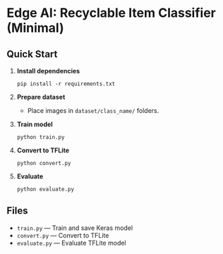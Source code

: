 # Edge AI: Recyclable Item Classifier (Minimal)

## Quick Start

1. **Install dependencies**
   ```
   pip install -r requirements.txt
   ```

2. **Prepare dataset**
   - Place images in `dataset/class_name/` folders.

3. **Train model**
   ```
   python train.py
   ```

4. **Convert to TFLite**
   ```
   python convert.py
   ```

5. **Evaluate**
   ```
   python evaluate.py
   ```

## Files

- `train.py` — Train and save Keras model
- `convert.py` — Convert to TFLite
- `evaluate.py` — Evaluate TFLite model
